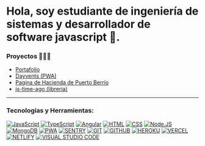 # Hola, soy estudiante de ingeniería de sistemas y desarrollador de software javascript 👋.

### Proyectos 🧑🏻‍💻

- [Portafolio](https://my-portfolio-alpha-flame-49.vercel.app/)
- [Dayvents (PWA)](https://dayvents.com/)
- [Pagina de Hacienda de Puerto Berrío](https://frontend-secretary-treasury-pb.vercel.app/)
- [js-time-ago (libreria)](https://www.npmjs.com/package/js-time-ago)

---

### Tecnologías y Herramientas:

[![JavaScript](https://img.shields.io/badge/JavaScript-F7DF1E?style=for-the-badge&logo=javascript&logoColor=black)]()
[![TypeScript](https://img.shields.io/badge/TypeScript-007ACC?style=for-the-badge&logo=typescript&logoColor=white)]()
[![Angular](https://img.shields.io/badge/Angular-DD0031?style=for-the-badge&logo=angular&logoColor=white)]()
[![HTML](https://img.shields.io/badge/HTML-239120?style=for-the-badge&logo=html5&logoColor=white)]()
[![CSS](https://img.shields.io/badge/CSS3-1572B6?style=for-the-badge&logo=css3&logoColor=white)]()
[![Node.JS](https://img.shields.io/badge/Node.js-43853D?style=for-the-badge&logo=node.js&logoColor=white)]()
[![MongoDB](https://img.shields.io/badge/MongoDB-4EA94B?style=for-the-badge&logo=mongodb&logoColor=white)]()
[![PWA](https://img.shields.io/badge/pwa-%2331A8FF?style=for-the-badge&logo=pwa&logoColor=white)]()
[![SENTRY](https://img.shields.io/badge/Sentry-E44C30?style=for-the-badge&logo=sentry&logoColor=white)]()
[![GIT](https://img.shields.io/badge/GIT-E44C30?style=for-the-badge&logo=git&logoColor=white)]()
[![GITHUB](https://img.shields.io/badge/GitHub-100000?style=for-the-badge&logo=github&logoColor=white)]()
[![HEROKU](https://img.shields.io/badge/Heroku-430098?style=for-the-badge&logo=heroku&logoColor=white)]()
[![VERCEL](https://img.shields.io/badge/Vercel-000000?style=for-the-badge&logo=vercel&logoColor=white)]()
[![NETLIFY](https://img.shields.io/badge/Netlify-00C7B7?style=for-the-badge&logo=netlify&logoColor=white)]()
[![VISUAL STUDIO CODE](https://img.shields.io/badge/Visual_Studio_Code-0078D4?style=for-the-badge&logo=visual%20studio%20code&logoColor=white)]()

